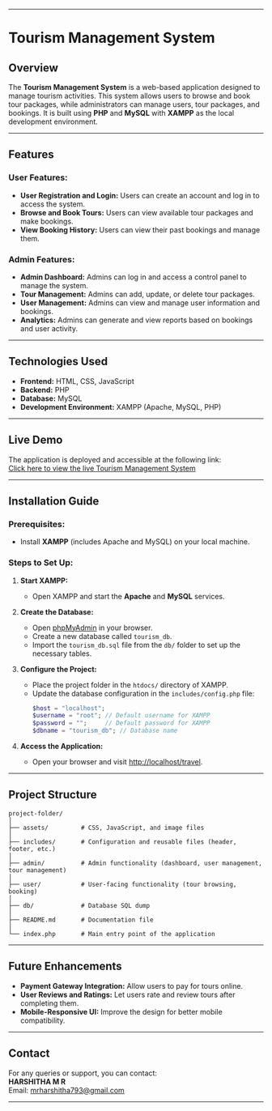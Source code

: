 

---

# Tourism Management System

## Overview
The **Tourism Management System** is a web-based application designed to manage tourism activities. This system allows users to browse and book tour packages, while administrators can manage users, tour packages, and bookings. It is built using **PHP** and **MySQL** with **XAMPP** as the local development environment.

---

## Features

### User Features:
- **User Registration and Login:** Users can create an account and log in to access the system.
- **Browse and Book Tours:** Users can view available tour packages and make bookings.
- **View Booking History:** Users can view their past bookings and manage them.

### Admin Features:
- **Admin Dashboard:** Admins can log in and access a control panel to manage the system.
- **Tour Management:** Admins can add, update, or delete tour packages.
- **User Management:** Admins can view and manage user information and bookings.
- **Analytics:** Admins can generate and view reports based on bookings and user activity.

---

## Technologies Used
- **Frontend:** HTML, CSS, JavaScript
- **Backend:** PHP
- **Database:** MySQL
- **Development Environment:** XAMPP (Apache, MySQL, PHP)

---

## Live Demo
The application is deployed and accessible at the following link:  
[Click here to view the live Tourism Management System](https://your-deployed-link.com)

---

## Installation Guide

### Prerequisites:
- Install **XAMPP** (includes Apache and MySQL) on your local machine.

### Steps to Set Up:
1. **Start XAMPP:**
   - Open XAMPP and start the **Apache** and **MySQL** services.

2. **Create the Database:**
   - Open [phpMyAdmin](http://localhost/phpmyadmin) in your browser.
   - Create a new database called `tourism_db`.
   - Import the `tourism_db.sql` file from the `db/` folder to set up the necessary tables.

3. **Configure the Project:**
   - Place the project folder in the `htdocs/` directory of XAMPP.
   - Update the database configuration in the `includes/config.php` file:
     ```php
     $host = "localhost";
     $username = "root"; // Default username for XAMPP
     $password = "";     // Default password for XAMPP
     $dbname = "tourism_db"; // Database name
     ```

4. **Access the Application:**
   - Open your browser and visit [http://localhost/travel](http://localhost/travel).

---

## Project Structure
```
project-folder/
│
├── assets/         # CSS, JavaScript, and image files
│
├── includes/       # Configuration and reusable files (header, footer, etc.)
│
├── admin/          # Admin functionality (dashboard, user management, tour management)
│
├── user/           # User-facing functionality (tour browsing, booking)
│
├── db/             # Database SQL dump
│
├── README.md       # Documentation file
│
└── index.php       # Main entry point of the application
```

---

## Future Enhancements
- **Payment Gateway Integration:** Allow users to pay for tours online.
- **User Reviews and Ratings:** Let users rate and review tours after completing them.
- **Mobile-Responsive UI:** Improve the design for better mobile compatibility.

---

## Contact
For any queries or support, you can contact:  
**HARSHITHA M R**  
Email: mrharshitha793@gmail.com

--- 

